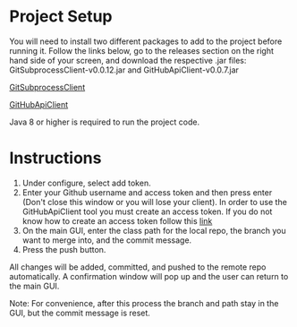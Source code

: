 # Project Setup

You will need to install two different packages to add to the project before running it. Follow the links below, go to the releases section on the right hand side of your screen, and download the respective .jar files: GitSubprocessClient-v0.0.12.jar and GitHubApiClient-v0.0.7.jar

[GitSubprocessClient](https://github.com/CSC109/GitSubprocessClient)

[GitHubApiClient](https://github.com/CSC109/GitHubApiClient)

Java 8 or higher is required to run the project code.

# Instructions

1. Under configure, select add token.
2. Enter your Github username and access token and then press enter (Don't close this window or you will lose your client). In order to use the GitHubApiClient tool you must create an access token. If you do not know how to create an access token follow this [link](https://csc109.github.io/GitHubApiClient/)
3. On the main GUI, enter the class path for the local repo, the branch you want to merge into, and the commit message.
4. Press the push button.

All changes will be added, committed, and pushed to the remote repo automatically. A confirmation window will pop up and the user can return to the main GUI.

Note: For convenience, after this process the branch and path stay in the GUI, but the commit message is reset.
